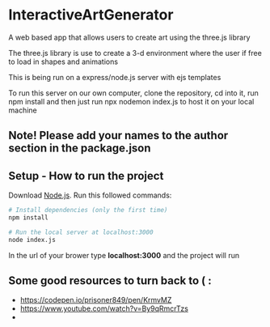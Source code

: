 # InteractiveArtGenerator
A web based app that allows users to create art using the three.js library

The three.js library is use to create a 3-d environment where the user if free to load in shapes and animations

This is being run on a express/node.js server with ejs templates 

To run this server on our own computer, clone the repository, cd into it, run npm install and then just run npx nodemon index.js to host it on your local machine

<h2>Note! Please add your names to the author section in the package.json</h2>

## Setup - How to run the project

Download [Node.js](https://nodejs.org/en/download/).
Run this followed commands:

``` bash
# Install dependencies (only the first time)
npm install

# Run the local server at localhost:3000
node index.js
```

In the url of your brower type **localhost:3000** and the project will run


## Some good resources to turn back to ( :
* https://codepen.io/prisoner849/pen/KrmvMZ
* https://www.youtube.com/watch?v=By9qRmcrTzs
* 
